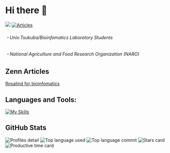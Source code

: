 # Hi there 👋
![](https://badgen.net/badge/last_commit/yesterday/cyan?icon=github)
[![Articles](https://badgen.org/img/zenn/shosuke_13/articles?style=flat)](https://zenn.dev/shosuke_13)

###### ・Univ.Tsukuba/Bioinfomatics Laboratory Students
###### ・National Agriculture and Food Research Organization (NARO)

## Zenn Articles
[Rosalind for bioinfomatics](https://zenn.dev/shosuke_13/articles/7785c55268b7ed)

## Languages and Tools:
[![My Skills](https://skillicons.dev/icons?i=github,latex,emacs,linux,py,r,matlab&theme=light&perline=4)](https://skillicons.dev)

## GitHub Stats
![Profiles detail](http://github-profile-summary-cards.vercel.app/api/cards/profile-details?username=shosuke-13&theme=zenburn)
![Top language used](http://github-profile-summary-cards.vercel.app/api/cards/repos-per-language?username=shosuke-13&theme=zenburn&exclude={exclude})
![Top language commit](http://github-profile-summary-cards.vercel.app/api/cards/most-commit-language?username=shosuke-13&theme=zenburn&exclude={exclude})
![Stars card](http://github-profile-summary-cards.vercel.app/api/cards/stats?username=shosuke-13&theme=zenburn)
![Productive time card](http://github-profile-summary-cards.vercel.app/api/cards/productive-time?username=shosuke-13&theme=zenburn&utcOffset={utcOffset})

<!--
**shosuke-13/shosuke-13** is a ✨ _special_ ✨ repository because its `README.md` (this file) appears on your GitHub profile.

Here are some ideas to get you started:

- 🔭 I’m currently working on ...
- 🌱 I’m currently learning ...
- 👯 I’m looking to collaborate on ...
- 🤔 I’m looking for help with ...
- 💬 Ask me about ...
- 📫 How to reach me: ...
- 😄 Pronouns: ...
- ⚡ Fun fact: ...
-->
